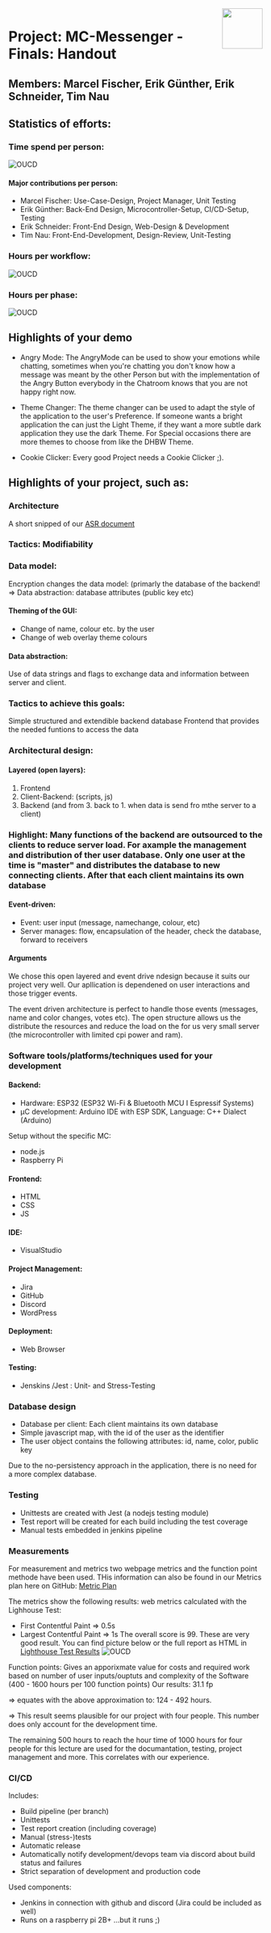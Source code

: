 <img src="./images/Favicon.png" width="80px" style="float: right;"/>

# Project: MC-Messenger - Finals: Handout
## Members: Marcel Fischer, Erik Günther, Erik Schneider, Tim Nau
## Statistics of efforts:
### Time spend per person:
![OUCD](/docs/Finals/images/time_spend_per_person.png "Time spend per person")
#### Major contributions per person:
- Marcel Fischer: Use-Case-Design, Project Manager, Unit Testing
- Erik Günther: Back-End Design, Microcontroller-Setup, CI/CD-Setup, Testing
- Erik Schneider: Front-End Design, Web-Design & Development
- Tim Nau: Front-End-Development, Design-Review, Unit-Testing
### Hours per workflow:
![OUCD](/docs/Finals/images/time_spend_per_workflow.png  "Time spend per workflow")
### Hours per phase:
![OUCD](/docs/Finals/images/time_spend_per_phase.png  "Tiem spend per phase")
## Highlights of your demo
- Angry Mode: The AngryMode can be used to show your emotions while chatting, sometimes when you're chatting you don't know how a message was meant by the other Person but with the implementation of the Angry Button everybody in the Chatroom knows that you are not happy right now.

- Theme Changer: The theme changer can be used to adapt the style of the application to the user's Preference. If someone wants a bright application the can just the Light Theme, if they want a more subtle dark application they use the dark Theme. For Special occasions there are more themes to choose from like the DHBW Theme. 

- Cookie Clicker: Every good Project needs a Cookie Clicker ;).

## Highlights of your project, such as:
### Architecture

A short snipped of our [ASR document](/docs/ArchitectureSignificantRequirements/Architecture-Design-and-Tactics.md)

### Tactics: Modifiability

### Data model:
Encryption changes the data model: (primarly the database of the backend! 
=> Data abstraction: database attributes (public key etc)

#### Theming of the GUI:
- Change of name, colour etc. by the user
- Change of web overlay theme colours

#### Data abstraction: 
Use of data strings and flags to exchange data and information between server and client.

### Tactics to achieve this goals: 
Simple structured and extendible backend database
Frontend that provides the needed funtions to access the data

### Architectural design:
#### Layered (open layers):
1. Frontend
2. Client-Backend: (scripts, js)
3. Backend (and from 3. back to 1. when data is send fro mthe server to a client)

### Highlight: Many functions of the backend are outsourced to the clients to reduce server load. For axample the management and distribution of ther user database. Only one user at the time is "master" and distributes the database to new connecting clients. After that each client maintains its own database

#### Event-driven:
- Event: user input (message, namechange, colour, etc)
- Server manages: flow, encapsulation of the header, check the database, forward to receivers

#### Arguments
We chose this open layered and event drive ndesign because it suits our project very well. Our apllication is dependened on user interactions and those trigger events. 

The event driven architecture is perfect to handle those events (messages, name and color changes, votes etc). The open structure allows us the distribute the resources and reduce the load on the for us very small server (the microcontroller with limited cpi power and ram).

### Software tools/platforms/techniques used for your development

#### Backend:
- Hardware: ESP32 (ESP32 Wi-Fi & Bluetooth MCU I Espressif Systems)
- µC development: Arduino IDE with ESP SDK, Language: C++ Dialect (Arduino)

Setup without the specific MC:
- node.js
- Raspberry Pi

#### Frontend:
- HTML
- CSS
- JS

#### IDE:
- VisualStudio

#### Project Management:
- Jira
- GitHub
- Discord
- WordPress

#### Deployment:
- Web Browser

#### Testing:
- Jenskins /Jest : Unit- and Stress-Testing

### Database design
- Database per client: Each client maintains its own database
- Simple javascript map, with the id of the user as the identifier
- The user object contains the following attributes: id, name, color, public key

Due to the no-persistency approach in the application, there is no need for a more complex database.

### Testing
- Unittests are created with Jest (a nodejs testing module)
- Test report will be created for each build including the test coverage
- Manual tests embedded in jenkins pipeline
  
### Measurements
For measurement and metrics two webpage metrics and the function point methode have been used.
THis information can also be found in our Metrics plan here on GitHub:
[Metric Plan](/docs/Metrics/metric_plan.md)

The metrics show the following results:
 web metrics calculated with the Lighhouse Test:
- First Contentful Paint => 0.5s
- Largest Contentful Paint => 1s
The overall score is 99. These are very good result. You can find picture below or the  full report as HTML in [Lighthouse Test Results](/docs/Metrics)
![OUCD](/docs/Metrics/MCM_Lighthouse_Report_09_05_2023.png)

Function points: Gives an apporixmate value for costs and required work based on number of user inputs/ouptuts and complexity of the Software (400 - 1600 hours per 100 function points)
Our results: 31.1 fp

=> equates with the above approximation to: 124 - 492 hours.

=> This result seems plausible for our project with four people. This number does only account for the development time.

The remaining 500 hours to reach the hour time of 1000 hours for four people for this lecture are used for the documantation, testing, project management and more. This correlates with our experience. 

### CI/CD
Includes:
- Build pipeline (per branch)
- Unittests
- Test report creation (including coverage)
- Manual (stress-)tests
- Automatic release 
- Automatically notify development/devops team via discord about build status and failures 
- Strict separation of development and production code

Used components:
- Jenkins in connection with github and discord (Jira could be included as well)
- Runs on a raspberry pi 2B+ ...but it runs ;)
  
